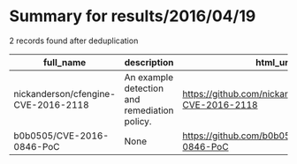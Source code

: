 
# Summary for results/2016/04/19
    
2 records found after deduplication

| full_name | description | html_url | matched_list | matched_count | pushed_at | size | stargazers_count | language | forks_count |
|-------------------------------------|----------------------------------------------|--------------------------------------------------------|----------------------|-----------------|---------------------------|--------|--------------------|------------|---------------|
| nickanderson/cfengine-CVE-2016-2118 | An example detection and remediation policy. | https://github.com/nickanderson/cfengine-CVE-2016-2118 | ['cve-2'] | 1 | 2016-04-19 14:24:20+00:00 | 499 | 0 | Makefile | 0 |
| b0b0505/CVE-2016-0846-PoC | None | https://github.com/b0b0505/CVE-2016-0846-PoC | ['cve poc', 'cve-2'] | 2 | 2016-04-19 13:01:24+00:00 | 1 | 1 | C++ | 4 |
